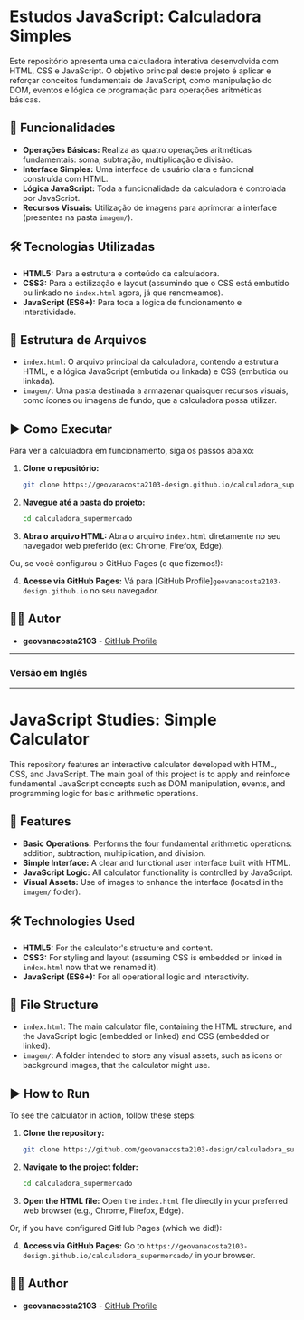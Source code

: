 # Estudos JavaScript: Calculadora Simples

Este repositório apresenta uma calculadora interativa desenvolvida com HTML, CSS e JavaScript. O objetivo principal deste projeto é aplicar e reforçar conceitos fundamentais de JavaScript, como manipulação do DOM, eventos e lógica de programação para operações aritméticas básicas.

## 🚀 Funcionalidades

*   **Operações Básicas:** Realiza as quatro operações aritméticas fundamentais: soma, subtração, multiplicação e divisão.
*   **Interface Simples:** Uma interface de usuário clara e funcional construída com HTML.
*   **Lógica JavaScript:** Toda a funcionalidade da calculadora é controlada por JavaScript.
*   **Recursos Visuais:** Utilização de imagens para aprimorar a interface (presentes na pasta `imagem/`).

## 🛠️ Tecnologias Utilizadas

*   **HTML5:** Para a estrutura e conteúdo da calculadora.
*   **CSS3:** Para a estilização e layout (assumindo que o CSS está embutido ou linkado no `index.html` agora, já que renomeamos).
*   **JavaScript (ES6+):** Para toda a lógica de funcionamento e interatividade.

## 📁 Estrutura de Arquivos

*   `index.html`: O arquivo principal da calculadora, contendo a estrutura HTML, e a lógica JavaScript (embutida ou linkada) e CSS (embutida ou linkada).
*   `imagem/`: Uma pasta destinada a armazenar quaisquer recursos visuais, como ícones ou imagens de fundo, que a calculadora possa utilizar.

## ▶️ Como Executar

Para ver a calculadora em funcionamento, siga os passos abaixo:

1.  **Clone o repositório:**
    ```bash
    git clone https://geovanacosta2103-design.github.io/calculadora_supermercado/
    ```
2.  **Navegue até a pasta do projeto:**
    ```bash
    cd calculadora_supermercado
    ```
3.  **Abra o arquivo HTML:**
    Abra o arquivo `index.html` diretamente no seu navegador web preferido (ex: Chrome, Firefox, Edge).

Ou, se você configurou o GitHub Pages (o que fizemos!):

4.  **Acesse via GitHub Pages:**
    Vá para [GitHub Profile]`geovanacosta2103-design.github.io`  no seu navegador.

## 🧑‍💻 Autor

*   **geovanacosta2103** - [GitHub Profile](https://github.com/geovanacosta2103-design/)

---

### Versão em Inglês

---

# JavaScript Studies: Simple Calculator

This repository features an interactive calculator developed with HTML, CSS, and JavaScript. The main goal of this project is to apply and reinforce fundamental JavaScript concepts such as DOM manipulation, events, and programming logic for basic arithmetic operations.

## 🚀 Features

*   **Basic Operations:** Performs the four fundamental arithmetic operations: addition, subtraction, multiplication, and division.
*   **Simple Interface:** A clear and functional user interface built with HTML.
*   **JavaScript Logic:** All calculator functionality is controlled by JavaScript.
*   **Visual Assets:** Use of images to enhance the interface (located in the `imagem/` folder).

## 🛠️ Technologies Used

*   **HTML5:** For the calculator's structure and content.
*   **CSS3:** For styling and layout (assuming CSS is embedded or linked in `index.html` now that we renamed it).
*   **JavaScript (ES6+):** For all operational logic and interactivity.

## 📁 File Structure

*   `index.html`: The main calculator file, containing the HTML structure, and the JavaScript logic (embedded or linked) and CSS (embedded or linked).
*   `imagem/`: A folder intended to store any visual assets, such as icons or background images, that the calculator might use.

## ▶️ How to Run

To see the calculator in action, follow these steps:

1.  **Clone the repository:**
    ```bash
    git clone https://github.com/geovanacosta2103-design/calculadora_supermercado.git
    ```
2.  **Navigate to the project folder:**
    ```bash
    cd calculadora_supermercado
    ```
3.  **Open the HTML file:**
    Open the `index.html` file directly in your preferred web browser (e.g., Chrome, Firefox, Edge).

Or, if you have configured GitHub Pages (which we did!):

4.  **Access via GitHub Pages:**
    Go to `https://geovanacosta2103-design.github.io/calculadora_supermercado/`  in your browser.

## 🧑‍💻 Author

*   **geovanacosta2103** - [GitHub Profile](https://github.com/geovanacosta2103)
